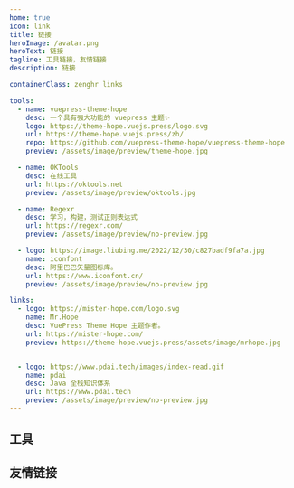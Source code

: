```yaml
---
home: true
icon: link
title: 链接
heroImage: /avatar.png
heroText: 链接
tagline: 工具链接，友情链接
description: 链接

containerClass: zenghr links

tools:
  - name: vuepress-theme-hope
    desc: 一个具有强大功能的 vuepress 主题✨
    logo: https://theme-hope.vuejs.press/logo.svg
    url: https://theme-hope.vuejs.press/zh/
    repo: https://github.com/vuepress-theme-hope/vuepress-theme-hope
    preview: /assets/image/preview/theme-hope.jpg

  - name: OKTools
    desc: 在线工具
    url: https://oktools.net
    preview: /assets/image/preview/oktools.jpg

  - name: Regexr
    desc: 学习，构建，测试正则表达式
    url: https://regexr.com/
    preview: /assets/image/preview/no-preview.jpg

  - logo: https://image.liubing.me/2022/12/30/c827badf9fa7a.jpg
    name: iconfont
    desc: 阿里巴巴矢量图标库。
    url: https://www.iconfont.cn/
    preview: /assets/image/preview/no-preview.jpg

links:
  - logo: https://mister-hope.com/logo.svg
    name: Mr.Hope
    desc: VuePress Theme Hope 主题作者。
    url: https://mister-hope.com/
    preview: https://theme-hope.vuejs.press/assets/image/mrhope.jpg


  - logo: https://www.pdai.tech/images/index-read.gif
    name: pdai
    desc: Java 全栈知识体系
    url: https://www.pdai.tech
    preview: /assets/image/preview/no-preview.jpg
---
```


## 工具

<SiteInfo
  v-for="item in $frontmatter.tools"
  :key="item.link"
  v-bind="item"
/>

## 友情链接

<SiteInfo
  v-for="item in $frontmatter.links"
  :key="item.link"
  v-bind="item"
/>
